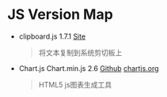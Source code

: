 JS Version Map
======================
* clipboard.js 1.7.1 [Site](https://clipboardjs.com)
  > 将文本复制到系统剪切板上
* Chart.js Chart.min.js 2.6 [Github](htts://github.com/chartjs/) [chartjs.org](http://www.charjs.org/)
  > HTML5 js图表生成工具
